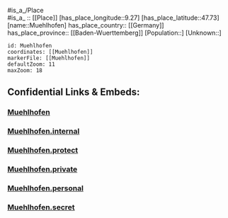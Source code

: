 ﻿---
location: [47.73,9.27] 
mapzoom: [7,12] 
mapmarker: city 
type: City
tags:
- geo/City


SpocWebEntityId: 32660
isDeleted: false
confidential: public

---
#is_a_/Place  
#is_a_ :: [[Place]] 
[has_place_longitude::9.27] 
[has_place_latitude::47.73] 
[name::Muehlhofen] 
has_place_country:: [[Germany]]  
has_place_province:: [[Baden-Wuerttemberg]] 
[Population::] 
[Unknown::] 


```leaflet
id: Muehlhofen
coordinates: [[Muehlhofen]] 
markerFile: [[Muehlhofen]] 
defaultZoom: 11 
maxZoom: 18
```


## Confidential Links & Embeds: 

### [Muehlhofen](/_public/Earth/Continent/Europe/Europe~Central/Germany/Germany~West/Baden-Wuerttemberg/counties~BW/Bodenseekreis/cities~BodenseeKr/Meersburg/City/Muehlhofen.md) 

### [Muehlhofen.internal](/_internal/Earth/Continent/Europe/Europe~Central/Germany/Germany~West/Baden-Wuerttemberg/counties~BW/Bodenseekreis/cities~BodenseeKr/Meersburg/City/Muehlhofen.internal.md) 

### [Muehlhofen.protect](/_protect/Earth/Continent/Europe/Europe~Central/Germany/Germany~West/Baden-Wuerttemberg/counties~BW/Bodenseekreis/cities~BodenseeKr/Meersburg/City/Muehlhofen.protect.md) 

### [Muehlhofen.private](/_private/Earth/Continent/Europe/Europe~Central/Germany/Germany~West/Baden-Wuerttemberg/counties~BW/Bodenseekreis/cities~BodenseeKr/Meersburg/City/Muehlhofen.private.md) 

### [Muehlhofen.personal](/_personal/Earth/Continent/Europe/Europe~Central/Germany/Germany~West/Baden-Wuerttemberg/counties~BW/Bodenseekreis/cities~BodenseeKr/Meersburg/City/Muehlhofen.personal.md) 

### [Muehlhofen.secret](/_secret/Earth/Continent/Europe/Europe~Central/Germany/Germany~West/Baden-Wuerttemberg/counties~BW/Bodenseekreis/cities~BodenseeKr/Meersburg/City/Muehlhofen.secret.md) 
